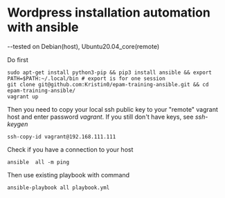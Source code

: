 # Wordpress installation automation with ansible  
--tested on Debian(host), Ubuntu20.04_core(remote)

Do first
```
sudo apt-get install python3-pip && pip3 install ansible && export PATH=$PATH:~/.local/bin # export is for one session
git clone git@github.com:Kristin0/epam-training-ansible.git && cd epam-training-ansible/
vagrant up 
```

Then you need to copy your local ssh public key to your "remote" vagrant host and enter password *vagrant*. If you still don't have keys, see *ssh-keygen*

```
ssh-copy-id vagrant@192.168.111.111 
```
   
Check if you have a connection to your host
```
ansible  all -m ping
```
Then use existing playbook with command
```
ansible-playbook all playbook.yml
```
